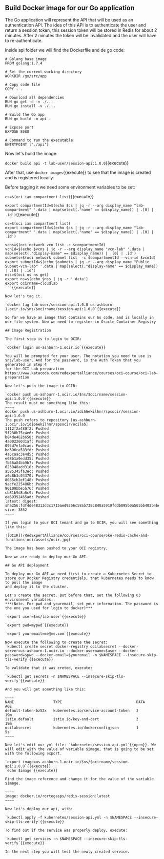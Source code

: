 ## Build Docker image for our Go application

The Go application will represent the API that will be used as an authentication API. The idea of this API is to authenticate the user and return a session token,
this session token will be stored in Redis for about 2 minutes. After 2 minutes the token will be invalidated and the user will have to re-authenticate.

Inside api folder we will find the Dockerfile and de go code:

~~~~
# Golang base image
FROM golang:1.7.4

# Set the current working directory
WORKDIR /go/src/app

# Copy code file
COPY . .

# Download all dependencies
RUN go get -d -v ./...
RUN go install -v ./...

# Build the Go app
RUN go build -o api .

# Expose port
EXPOSE 8080

# Command to run the executable
ENTRYPOINT ["./api"]
~~~~

Now let's build the image:

`docker build api -t lab-user/session-api:1.0.0`{{execute}}

After that, use `docker images`{{execute}} to see that the image is created and is registered locally.

Before tagging it we need some environment variables to be set:

`cs=$(oci iam compartment list)`{{execute}}

`export compartmentId=$(echo $cs | jq -r --arg display_name "lab-compartment" '.data | map(select(."name" == $display_name)) | .[0] | .id')`{{execute}}

```
cs=$(oci iam compartment list)
export compartmentId=$(echo $cs | jq -r --arg display_name "lab-compartment" '.data | map(select(."name" == $display_name)) | .[0] | .id')

vcns=$(oci network vcn list -c $compartmentId)
vcnId=$(echo $vcns | jq -r --arg display_name "vcn-lab" '.data | map(select(."display-name" == $display_name)) | .[0] | .id')
subnets=$(oci network subnet list  -c $compartmentId --vcn-id $vcnId)
export subnetId=$(echo $subnets | jq -r --arg display_name "Public Subnet-vcn-lab" '.data | map(select(."display-name" == $display_name)) | .[0] | .id')
nss=$(oci os ns get)
export ns=$(echo $nss | jq -r '.data')
export ocirname=cloudlab
```{{execute}}

Now let's tag it. 

`docker tag lab-user/session-api:1.0.0 us-ashburn-1.ocir.io/$ns/$ocirname/session-api:1.0.0`{{execute}} 

So far we have an image that contains our Go code, and is locally in our file system. Now we need to register in Oracle Container Registry

## Image Registration

The first step is to login to OCIR:

`docker login us-ashburn-1.ocir.io`{{execute}}

You will be prompted for your user. The notation you need to use is $ns/lab-user. And for the password, is the Auth Token that you generated in Step 4
for the OCI Lab preparation https://www.katacoda.com/redexpertalliance/courses/oci-course/oci-lab-preparation

Now let's push the image to OCIR:

`docker push us-ashburn-1.ocir.io/$ns/$ocirname/session-api:1.0.0`{{execute}}
The result must me something like this:
~~~~
docker push us-ashburn-1.ocir.io/idi66ekilhnr/spsocir/session-api:1.0.0
The push refers to repository [us-ashburn-1.ocir.io/idi66ekilhnr/spsocir/ocilab]
1112f2a480f2: Pushed
5f230b75e4e6: Pushed
b84de462b650: Pushed
4a002260d1af: Pushed
095d7efa0cae: Pushed
bd396ca583fd: Pushed
4a5caac3e4d5: Pushed
e68b1a0edd35: Pushed
fb56a84bb9b7: Pushed
623948add310: Pushed
a585345fa3ec: Pushed
a0c8b3c04370: Pushed
8035cb2ef148: Pushed
9acfe225486b: Pushed
90109bbe5b76: Pushed
cb81b9d8a6c9: Pushed
ea69392465ad: Pushed
latest: digest: sha256:fdf4de48313d3c1715aed9266c58ab738c848a5919fddb895b0a505bb402b4be size: 3862
~~~~

If you login to your OCI tenant and go to OCIR, you will see something like this:

![OCIR](/RedExpertAlliance/courses/oci-course/oke-redis-cache-and-functions-oci/assets/ocir.jpg)

The image has been pushed to your OCI registry.

Now we are ready to deploy our Go API.

## Go API deployment

To deploy our Go API we need first to create a Kubernetes Secret to store our Docker Registry credentials, that kubernetes needs to know to pull the image 
and deploy it to the cluster.

Let's create the secret. But before that, set the following 03 environment variables.
***(Note. For pwd and youremail, set your information. The password is the one you used for login to docker)*** 

`export user=$ns/lab-user`{{execute}}

`export pwd=mypwd`{{execute}}

`export youremail=me@me.com`{{execute}}

Now execute the following to create the secret:
`kubectl create secret docker-registry ocilabsecret --docker-server=us-ashburn-1.ocir.io --docker-username=$user --docker-password=$pwd --docker-email=$youremail -n $NAMESPACE --insecure-skip-tls-verify`{{execute}}

To validate that it was creted, execute:

`kubectl get secrets -n $NAMESPACE --insecure-skip-tls-verify`{{execute}}

And you will get something like this:

~~~~
NAME                  TYPE                                  DATA      AGE
default-token-bz52x   kubernetes.io/service-account-token   3         19m
istio.default         istio.io/key-and-cert                 3         19m
ocilabsecret          kubernetes.io/dockerconfigjson        1         5s
~~~~

Now let's edit our yml file: `kubernetes/session-api.yml`{{open}}. We will edit with the value of variable $image, that is going to be set with the following export.

`export image=us-ashburn-1.ocir.io/$ns/$ocirname/session-api:1.0.0`{{execute}}
`echo $image`{{execute}}

Find the image reference and change it for the value of the variable $image.

~~~~
image: docker.io/rortegasps/redis-session:latest
~~~~

Now let's deploy our api, with:

`kubectl apply -f kubernetes/session-api.yml -n $NAMESPACE --insecure-skip-tls-verify`{{execute}}

To find out if the service was properly deploy, execute:

`kubectl get services -n $NAMESPACE --insecure-skip-tls-verify`{{execute}}

In the next step you will test the newly created service.